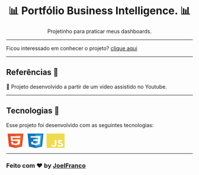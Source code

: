 <h1 align="center">
   📊 Portfólio Business Intelligence. 📊
</h1>

<p align="center">Projetinho para praticar meus dashboards.</p>

<hr>

Ficou interessado em conhecer o projeto? [clique aqui](https://devjoelfranco.github.io/PortfolioBI/)

<hr>

## Referências 📌

🔹 Projeto desenvolvido a partir de um video assistido no Youtube.


<hr>

## Tecnologias 🚀

Esse projeto foi desenvolvido com as seguintes tecnologias:

<div style="display: inline_block">
	<img align="center" alt="Vivi-HTML" height="40" width="50" src="https://raw.githubusercontent.com/devicons/devicon/master/icons/html5/html5-original.svg">
	<img align="center" alt="Vivi-CSS" height="40" width="50" src="https://raw.githubusercontent.com/devicons/devicon/master/icons/css3/css3-original.svg">
    <img align="center" alt="Vivi-Js" height="40" width="50" src="https://raw.githubusercontent.com/devicons/devicon/master/icons/javascript/javascript-plain.svg">
    
</div>

<hr>

### Feito com ♥ by [JoelFranco](https://github.com/devjoelfranco)
